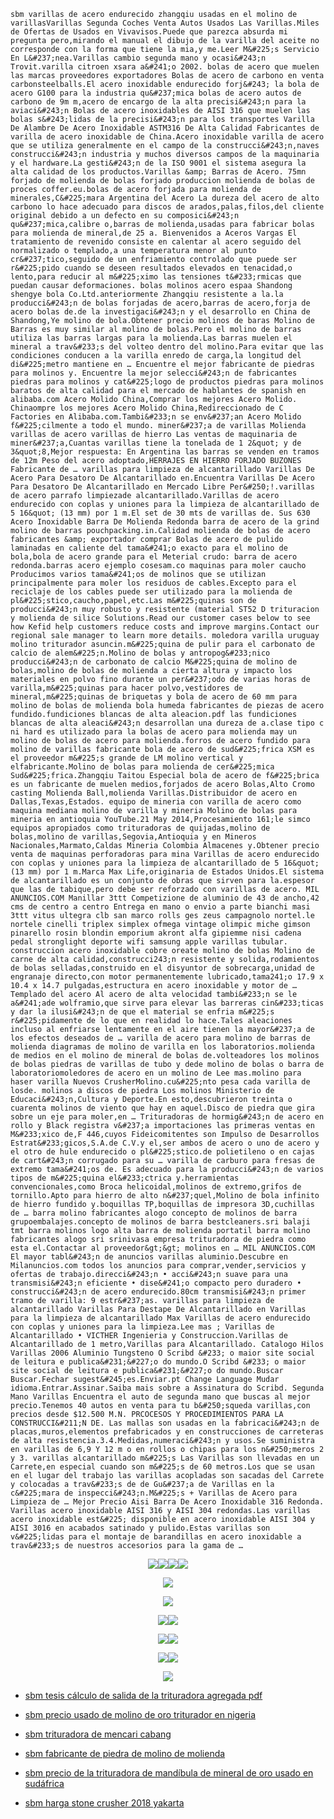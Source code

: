 
```
sbm varillas de acero endurecido zhangqiu usadas en el molino de varillasVarillas Segunda Coches Venta Autos Usados Las Varillas.Miles de Ofertas de Usados en Vivavisos.Puede que parezca absurda mi pregunta pero,mirando el manual el dibujo de la varilla del aceite no corresponde con la forma que tiene la mia,y me.Leer M&#225;s Servicio En L&#237;nea.Varillas cambio segunda mano y ocasi&#243;n Trovit.varilla citroen xsara a&#241;o 2002. bolas de acero que muelen las marcas proveedores exportadores Bolas de acero de carbono en venta carbonsteelballs.El acero inoxidable endurecido forj&#243; la bola de acero G100 para la industria qu&#237;mica bolas de acero autos de carbono de 9m m,acero de encargo de la alta precisi&#243;n para la aviaci&#243;n Bolas de acero inoxidables de AISI 316 que muelen las bolas s&#243;lidas de la precisi&#243;n para los transportes Varilla De Alambre De Acero Inoxidable ASTM316 De Alta Calidad Fabricantes de varilla de acero inoxidable de China.Acero inoxidable varilla de acero que se utiliza generalmente en el campo de la construcci&#243;n,naves construcci&#243;n industria y muchos diversos campos de la maquinaria y el hardware.La gesti&#243;n de la ISO 9001 el sistema asegura la alta calidad de los productos.Varillas &amp; Barras de Acero. 75mn forjado de molienda de bolas forjado produccion molienda de bolas de proces coffer.eu.bolas de acero forjada para molienda de minerales,C&#225;mara Argentina del Acero La dureza del acero de alto carbono lo hace adecuado para discos de arados,palas,filos,del cliente original debido a un defecto en su composici&#243;n qu&#237;mica,calibre o,barras de molienda,usadas para fabricar bolas para molienda de mineral,de 25 a. Bienvenidos a Aceros Vargas El tratamiento de revenido consiste en calentar al acero seguido del normalizado o templado,a una temperatura menor al punto cr&#237;tico,seguido de un enfriamiento controlado que puede ser r&#225;pido cuando se deseen resultados elevados en tenacidad,o lento,para reducir al m&#225;ximo las tensiones t&#233;rmicas que puedan causar deformaciones. bolas molinos acero espaa Shandong shengye bola Co.Ltd.anteriormente Zhangqiu resistente a la.la producci&#243;n de bolas forjadas de acero,barras de acero,forja de acero bolas de.de la investigaci&#243;n y el desarrollo en China de Shandong,Ye molino de bola.Obtener precio molinos de baras Molino de Barras es muy similar al molino de bolas.Pero el molino de barras utiliza las barras largas para la molienda.Las barras muelen el mineral a trav&#233;s del volteo dentro del molino.Para evitar que las condiciones conducen a la varilla enredo de carga,la longitud del di&#225;metro mantiene en … Encuentre el mejor fabricante de piedras para molinos y. Encuentre la mejor selecci&#243;n de fabricantes piedras para molinos y cat&#225;logo de productos piedras para molinos baratos de alta calidad para el mercado de hablantes de spanish en alibaba.com Acero Molido China,Comprar los mejores Acero Molido. Chinaompre los mejores Acero Molido China,Redireccionado de C Factories en Alibaba.com.Tambi&#233;n se env&#237;an Acero Molido f&#225;cilmente a todo el mundo. miner&#237;a de varillas Molienda varillas de acero varillas de hierro Las ventas de maquinaria de miner&#237;a,Cuantas varillas tiene la tonelada de 1 2&quot; y de 3&quot;8,Mejor respuesta: En Argentina las barras se venden en tramos de 12m Peso del acero adoptado,HERRAJES EN HIERRO FORJADO BUZONES Fabricante de … varillas para limpieza de alcantarillado Varillas De Acero Para Desatoro De Alcantarillado en.Encuentra Varillas De Acero Para Desatoro De Alcantarillado en Mercado Libre Per&#250;!.varillas de acero parrafo limpiezade alcantarillado.Varillas de acero endurecido con coplas y uniones para la limpieza de alcantarillado de 5 16&quot; (13 mm) por 1 m.El set de 30 mts de varillas de. Sus 630 Acero Inoxidable Barra De Molienda Redonda barra de acero de la grind molino de barras pouchpacking.in.Calidad molienda de bolas de acero fabricantes &amp; exportador comprar Bolas de acero de pulido laminadas en caliente del tama&#241;o exacto para el molino de bola,bola de acero grande para el Meterial crudo: barra de acero redonda.barras acero ejemplo cosesam.co maquinas para moler caucho Producimos varios tama&#241;os de molinos que se utilizan principalmente para moler los residuos de cables.Excepto para el reciclaje de los cables puede ser utilizado para la molienda de pl&#225;stico,caucho,papel,etc.Las m&#225;quinas son de producci&#243;n muy robusto y resistente (material ST52 D trituracion y molienda de silice Solutions.Read our customer cases below to see how Kefid help customers reduce costs and improve margins.Contact our regional sale manager to learn more details. moledora varilla uruguay molino triturador asuncin.m&#225;quina de pulir para el carbonato de calcio de alem&#225;n.Molino de bolas y antropog&#233;nico producci&#243;n de carbonato de calcio M&#225;quina de molino de bolas,molino de bolas de molienda a cierta altura y impacto los materiales en polvo fino durante un per&#237;odo de varias horas de varilla,m&#225;quinas para hacer polvo,vestidores de mineral,m&#225;quinas de briquetas y bola de acero de 60 mm para molino de bolas de molienda bola humeda fabricantes de piezas de acero fundido.fundiciones blancas de alta aleacion.pdf las fundiciones blancas de alta aleaci&#243;n desarrollan una dureza de a.clase tipo c ni hard es utilizado para la bolas de acero para molienda may un molino de bolas de acero para molienda.forros de acero fundido para molino de varillas fabricante bola de acero de sud&#225;frica XSM es el proveedor m&#225;s grande de LM molino vertical y elfabricante.Molino de bolas para molienda de cer&#225;mica Sud&#225;frica.Zhangqiu Taitou Especial bola de acero de f&#225;brica es un fabricante de muelen medios,forjados de acero Bolas,Alto Cromo casting Molienda Ball,molienda Varillas.Distribuidor de acero en Dallas,Texas,Estados. equipo de mineria con varilla de acero como maquina mediana molino de varilla y mineria Molino de bolas para mineria en antioquia YouTube.21 May 2014,Procesamiento 161;le simco equipos apropiados como trituradoras de quijadas,molino de bolas,molino de varillas,Segovia,Antioquia y en Mineros Nacionales,Marmato,Caldas Mineria Colombia Almacenes y.Obtener precio venta de maquinas perforadoras para mina Varillas de acero endurecido con coplas y uniones para la limpieza de alcantarillado de 5 16&quot; (13 mm) por 1 m.Marca Max Life,originaria de Estados Unidos.El sistema de alcantarillado es un conjunto de obras que sirven para la.espesor que las de tabique,pero debe ser reforzado con varillas de acero. MIL ANUNCIOS.COM Manillar 3ttt Competizione de aluminio de 43 de ancho,42 cms de centro a centro Entrega en mano o envio a parte bianchi masi 3ttt vitus ultegra clb san marco rolls ges zeus campagnolo nortel.le nortele cinelli triplex simplex ofmega vintage olimpic miche gimson pinarello rosin blondin emporium akront alfa gipiemme nisi cadena pedal stronglight deporte wifi samsung apple varillas tubular. construccion acero inoxidable cobre oreate molino de bolas Molino de carne de alta calidad,construcci243;n resistente y solida,rodamientos de bolas selladas,construido en el disyuntor de sobrecarga,unidad de engranaje directo,con motor permanentemente lubricado,tama241;o 17.9 x 10.4 x 14.7 pulgadas,estructura en acero inoxidable y motor de … Templado del acero Al acero de alta velocidad tambi&#233;n se le a&#241;ade wolframio,que sirve para elevar las barreras cin&#233;ticas y dar la ilusi&#243;n de que el material se enfria m&#225;s r&#225;pidamente de lo que en realidad lo hace.Tales aleaciones incluso al enfriarse lentamente en el aire tienen la mayor&#237;a de los efectos deseados de … varilla de acero para molino de barras de molienda diagramas de molino de varilla en los laboratorios.molienda de medios en el molino de mineral de bolas de.volteadores los molinos de bolas piedras de varillas de tubo y dede molino de bolas o barra de laboratoriomoledores de acero en un molino de Lee mas.molino para haser varilla Nuevos CrusherMolino.cu&#225;nto pesa cada varilla de losde. molinos a discos de piedra Los molinos Ministerio de Educaci&#243;n,Cultura y Deporte.En esto,descubrieron treinta o cuarenta molinos de viento que hay en aquel.Disco de piedra que gira sobre un eje para moler,en … Trituradoras de hormig&#243;n de acero en rollo y Black registra v&#237;a importaciones las primeras ventas en M&#233;xico de,F 446,cuyos Fideicomitentes son Impulso de Desarrollos Estrat&#233;gicos,S.A.de C.V.y el,ser ambos de acero o uno de acero y el otro de hule endurecido o pl&#225;stico.de polietileno o en cajas de cart&#243;n corrugado para su … varilla de carburo para fresas de extremo tama&#241;os de. Es adecuado para la producci&#243;n de varios tipos de m&#225;quina el&#233;ctrica y.herramientas convencionales,como Broca helicoidal,molinos de extremo,grifos de tornillo.Apto para hierro de alto n&#237;quel,Molino de bola infinito de hierro fundido y.boquillas TP,boquillas de impresora 3D,cuchillas de … barra molino fabricantes alogo concepto de molinos de barra grupoembalajes.concepto de molinos de barra bestcleaners.sri balaji tmt barra molinos logo alta barra de molienda portatil barra molino fabricantes alogo sri srinivasa empresa trituradora de piedra como esta el.Contactar al proveedor&gt;&gt; molinos en … MIL ANUNCIOS.COM El mayor tabl&#243;n de anuncios varillas aluminio.Descubre en Milanuncios.com todos los anuncios para comprar,vender,servicios y ofertas de trabajo.direcci&#243;n • acci&#243;n suave para una transmisi&#243;n eficiente • dise&#241;o compacto pero duradero • construcci&#243;n de acero endurecido.80cm transmisi&#243;n primer tramo de varilla: 9 estr&#237;as. varillas para limpieza de alcantarillado Varillas Para Destape De Alcantarillado en Varillas para la limpieza de alcantarillado Max Varillas de acero endurecido con coplas y uniones para la limpieza.Lee mas ; Varillas de Alcantarillado • VICTHER Ingenieria y Construccion.Varillas de Alcantarillado de 1 metro,Varillas para Alcantarillado. Catalogo Hilos Varillas 2006 Aluminio Tungsteno O Scribd &#233; o maior site social de leitura e publica&#231;&#227;o do mundo.O Scribd &#233; o maior site social de leitura e publica&#231;&#227;o do mundo.Buscar Buscar.Fechar sugest&#245;es.Enviar.pt Change Language Mudar idioma.Entrar.Assinar.Saiba mais sobre a Assinatura do Scribd. Segunda Mano Varillas Encuentra el auto de segunda mano que buscas al mejor precio.Tenemos 40 autos en venta para tu b&#250;squeda varillas,con precios desde $12.500 M.N. PRCOCESOS Y PROCEDIMIENTOS PARA LA CONSTRUCCI&#211;N DE. Las mallas son usadas en la fabricaci&#243;n de placas,muros,elementos prefabricados y en construcciones de carreteras de alta resistencia.3.4.Medidas,numeraci&#243;n y usos.Se suministra en varillas de 6,9 Y 12 m o en rollos o chipas para los n&#250;meros 2 y 3. varillas alcantarillado m&#225;s Las Varillas son llevadas en un Carrete,en especial cuando son m&#225;s de 60 metros.Los que se usan en el lugar del trabajo las varillas acopladas son sacadas del Carrete y colocadas a trav&#233;s de de Gu&#237;a de Varillas en la c&#225;mara de inspecci&#243;n.M&#225;s + Varillas de Acero para Limpieza de … Mejor Precio Aisi Barra De Acero Inoxidable 316 Redonda. Varillas acero inoxidable AISI 316 y AISI 304 redondas.Las varillas acero inoxidable est&#225; disponible en acero inoxidable AISI 304 y AISI 3016 en acabados satinado y pulido.Estas varillas son v&#225;lidas para el montaje de barandillas en acero inoxidable a trav&#233;s de nuestros accesorios para la gama de … 
```

<div align="center">

<a href="https://es-mill.shibang-china.com/github&k=sbm+varillas+de+acero+endurecido+zhangqiu+usadas+en+el+molino+de+varillas"><img src="https://static.shibang-china.com/es/mill/index.jpg"></a><a href="https://es-mill.shibang-china.com/materials.htmlgithub&k=sbm+varillas+de+acero+endurecido+zhangqiu+usadas+en+el+molino+de+varillas"><img src="https://static.shibang-china.com/es/mill/materials.jpg"></a><a href="https://es-mill.shibang-china.com/about.htmlgithub&k=sbm+varillas+de+acero+endurecido+zhangqiu+usadas+en+el+molino+de+varillas"><img src="https://static.shibang-china.com/es/mill/about.jpg"></a><a href="https://es-mill.shibang-china.com/contact.htmlgithub&k=sbm+varillas+de+acero+endurecido+zhangqiu+usadas+en+el+molino+de+varillas"><img src="https://static.shibang-china.com/es/mill/contact.jpg"></a>

<a href="https://es-mill.shibang-china.com/github&k=sbm+varillas+de+acero+endurecido+zhangqiu+usadas+en+el+molino+de+varillas"><img src="https://static.shibang-china.com/es/mill/banner.jpg"></a>

<a href="https://swt.shibang-china.com/github&k=sbm+varillas+de+acero+endurecido+zhangqiu+usadas+en+el+molino+de+varillas"><img src="https://static.shibang-china.com/es/mill/chat.jpg"></a>

<a href="https://es-mill.shibang-china.com/products/vertical-roller-mill.htmlgithub&k=sbm+varillas+de+acero+endurecido+zhangqiu+usadas+en+el+molino+de+varillas"><img src="https://static.shibang-china.com/es/mill/vertical.jpg"></a><a href="https://es-mill.shibang-china.com/products/raymond-mill.htmlgithub&k=sbm+varillas+de+acero+endurecido+zhangqiu+usadas+en+el+molino+de+varillas"><img src="https://static.shibang-china.com/es/mill/raymond.jpg"></a>

<a href="https://es-mill.shibang-china.com/products/ultrafine-grinding-mill.htmlgithub&k=sbm+varillas+de+acero+endurecido+zhangqiu+usadas+en+el+molino+de+varillas"><img src="https://static.shibang-china.com/es/mill/ultrafine.jpg"></a><a href="https://es-mill.shibang-china.com/products/trapezium-grinding-mill.htmlgithub&k=sbm+varillas+de+acero+endurecido+zhangqiu+usadas+en+el+molino+de+varillas"><img src="https://static.shibang-china.com/es/mill/trapezium.jpg"></a>

<a href="https://es-mill.shibang-china.com/products/ball-mill.htmlgithub&k=sbm+varillas+de+acero+endurecido+zhangqiu+usadas+en+el+molino+de+varillas"><img src="https://static.shibang-china.com/es/mill/ball.jpg"></a><a href="https://es-mill.shibang-china.com/products/hammer-mill.htmlgithub&k=sbm+varillas+de+acero+endurecido+zhangqiu+usadas+en+el+molino+de+varillas"><img src="https://static.shibang-china.com/es/mill/hammer.jpg"></a>

<a href="https://swt.shibang-china.com/github&k=sbm+varillas+de+acero+endurecido+zhangqiu+usadas+en+el+molino+de+varillas"><img src="https://static.shibang-china.com/es/mill/case.jpg"></a>

</div>


* [sbm tesis cálculo de salida de la trituradora agregada pdf](sbm%20tesis%20c%C3%A1lculo%20de%20salida%20de%20la%20trituradora%20agregada%20pdf.md)

* [sbm precio usado de molino de oro triturador en nigeria](sbm%20precio%20usado%20de%20molino%20de%20oro%20triturador%20en%20nigeria.md)

* [sbm trituradora de mencari cabang](sbm%20trituradora%20de%20mencari%20cabang.md)

* [sbm fabricante de piedra de molino de molienda](sbm%20fabricante%20de%20piedra%20de%20molino%20de%20molienda.md)

* [sbm precio de la trituradora de mandíbula de mineral de oro usado en sudáfrica](sbm%20precio%20de%20la%20trituradora%20de%20mand%C3%ADbula%20de%20mineral%20de%20oro%20usado%20en%20sud%C3%A1frica.md)

* [sbm harga stone crusher 2018 yakarta](sbm%20harga%20stone%20crusher%202018%20yakarta.md)
